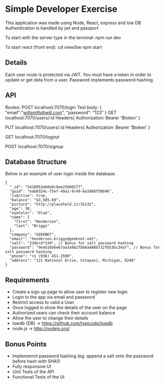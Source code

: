 # Simple Developer Exercise 

This application was made using Node, React, express and low DB
Authentication is handled by jwt and passport

To start with the server type in the terminal:
npm run dev

To start react (front end):
cd view/bw
npm start

## Details

Each user route is protected via JWT. You must have a token in order to update or get data from a user. Password implements password hashing.  

## API
Routes:
POST
localhost:7070/login
Test body:
{
        "email":"willsmith@will.com",
        "password": "123"
}
GET
localhost:7070/users/:id
Headers{
  Authorization: Bearer '$token'
}

PUT
localhost:7070/users/:id
Headers{
  Authorization: Bearer '$token'
}

GET
localhost:7070/logout

POST
localhost:7070/signup

## Database Structure

Below is an example of user login inside the database.
```
{
  "_id": "5410953eb0e0c0ae25608277",
  "guid": "eab0324c-75ef-49a1-9c49-be2d68f50b96",
  "isActive": true,
  "balance": "$3,585.69",
  "picture": "http://placehold.it/32x32",
  "age": 30,
  "eyeColor": "blue",
  "name": {
	"first": "Henderson",
	"last": "Briggs"
  },
  "company": "GEEKNET",
  "email": "henderson.briggs@geeknet.net",
  "salt": "23derd*334", // Bonus for salt password hashing
  "password": "9e4d16b6e67aa3a9b2fbb6a488bf32fb53bc34a7", // Bonus for salt password hashing
  "phone": "+1 (936) 451-3590",
  "address": "121 National Drive, Cotopaxi, Michigan, 8240"
}
```
## Requirements

* Create a sign up page to allow user to register new login
* Login to the app via email and password
* Restrict access to valid a User
* Once logged in show the details of the user on the page
* Authorized users can check their account balance
* Allow the user to change their details
* lowdb (DB) -> https://github.com/typicode/lowdb
* node.js -> http://nodejs.org/ 

## Bonus Points

* Implememnt password hashing (eg. append a salt onto the password before hash with SHA1)
* Fully responsive UI
* Unit Tests of the API
* Functional Tests of the UI
